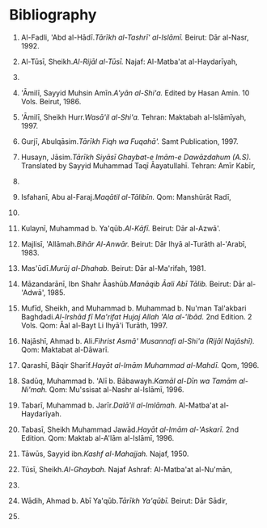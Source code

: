 Bibliography
============

1. Al-Fadli, 'Abd al-Hādī.*Tārīkh al-Tashrī' al-Islāmī.* Beirut: Dār
al-Nasr, 1992.

2. Al-Tūsī, Sheikh.*Al-Rijāl al-Tūsī.* Najaf: Al-Matba'at al-Haydarīyah,
1960.

3. 'Āmilī, Sayyid Muhsin Amīn.*A'yān al-Shi'a.* Edited by Hasan Amin. 10
Vols. Beirut, 1986.

4. 'Āmilī, Sheikh Hurr.*Wasā'il al-Shi'a.* Tehran: Maktabah
al-Islāmīyah, 1997.

5. Gurjī, Abulqāsim.*Tārīkh Fiqh wa Fuqahā'.* Samt Publication, 1997.

6. Husayn, Jāsim.*Tārīkh Siyāsī Ghaybat-e Imām-e Dawāzdahum (A.S).*
Translated by Sayyid Muhammad Taqī Āayatullahī. Tehran: Amīr Kabīr,
1997.

7. Isfahanī, Abu al-Faraj.*Maqātil al-Tālibīn.* Qom: Manshūrāt Radī,
1993.

8. Kulaynī, Muhammad b. Ya'qūb.*Al-Kāfī.* Beirut: Dār al-Azwā'.

9. Majlisī, 'Allāmah.*Bihār Al-Anwār.* Beirut: Dār Ihyā al-Turāth
al-'Arabī, 1983.

10. Mas'ūdī.*Murūj al-Dhahab.* Beirut: Dār al-Ma'rifah, 1981.

11. Māzandarānī, Ibn Shahr Āashūb.*Manāqib Āali Abī Tālib.* Beirut: Dār
al-'Adwā', 1985.

12. Mufīd, Sheikh, and Muhammad b. Muhammad b. Nu'man Tal'akbari
Baghdadi.*Al-Irshād fī Ma'rifat Hujaj Allah 'Ala al-'Ibād.* 2nd Edition.
2 Vols. Qom: Āal al-Bayt Li Ihyā'i Turāth, 1997.

13. Najāshī, Ahmad b. Ali.*Fihrist Asmā' Musannafi al-Shi'a (Rijāl
Najāshī).* Qom: Maktabat al-Dāwarī.

14. Qarashī, Bāqir Sharīf.*Hayāt al-Imām Muhammad al-Mahdī.* Qom, 1996.

15. Sadūq, Muhammad b. 'Alī b. Bābawayh.*Kamāl al-Dīn wa Tamām
al-Ni'mah.* Qom: Mu'ssisat al-Nashr al-Islāmī, 1996.

16. Tabarī, Muhammad b. Jarīr.*Dalā'il al-Imlāmah.* Al-Matba'at
al-Haydarīyah.

17. Tabasī, Sheikh Muhammad Jawād.*Hayāt al-Imām al-'Askarī.* 2nd
Edition. Qom: Maktab al-A'lām al-Islāmī, 1996.

18. Tāwūs, Sayyid ibn.*Kashf al-Mahajjah.* Najaf, 1950.

19. Tūsī, Sheikh.*Al-Ghaybah.* Najaf Ashraf: Al-Matba'at al-Nu'mān,
1975.

20. Wādih, Ahmad b. Abī Ya'qūb.*Tārīkh Ya'qūbī.* Beirut: Dār Sādir,
1971.


